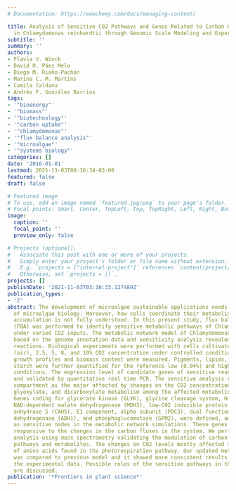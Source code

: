 ```yaml
---
# Documentation: https://wowchemy.com/docs/managing-content/

title: Analysis of Sensitive CO2 Pathways and Genes Related to Carbon Uptake and Accumulation
  in Chlamydomonas reinhardtii through Genomic Scale Modeling and Experimental Validation.
subtitle: ''
summary: ''
authors:
- Flavia V. Winck
- David O. Páez Melo
- Diego M. Riaño-Pachón
- Marina C. M. Martins
- Camila Caldana
- Andrés F. González Barrios
tags:
- '"bioenergy"'
- '"biomass"'
- '"biotechnology"'
- '"carbon uptake"'
- '"chlamydomonas"'
- '"flux balance analysis"'
- '"microalgae"'
- '"systems biology"'
categories: []
date: '2016-01-01'
lastmod: 2021-11-03T00:16:34-03:00
featured: false
draft: false

# Featured image
# To use, add an image named `featured.jpg/png` to your page's folder.
# Focal points: Smart, Center, TopLeft, Top, TopRight, Left, Right, BottomLeft, Bottom, BottomRight.
image:
  caption: ''
  focal_point: ''
  preview_only: false

# Projects (optional).
#   Associate this post with one or more of your projects.
#   Simply enter your project's folder or file name without extension.
#   E.g. `projects = ["internal-project"]` references `content/project/deep-learning/index.md`.
#   Otherwise, set `projects = []`.
projects: []
publishDate: '2021-11-03T03:16:33.127489Z'
publication_types:
- '2'
abstract: The development of microalgae sustainable applications needs better understanding
  of microalgae biology. Moreover, how cells coordinate their metabolism toward biomass
  accumulation is not fully understood. In this present study, flux balance analysis
  (FBA) was performed to identify sensitive metabolic pathways of Chlamydomonas reinhardtii
  under varied CO2 inputs. The metabolic network model of Chlamydomonas was updated
  based on the genome annotation data and sensitivity analysis revealed CO2 sensitive
  reactions. Biological experiments were performed with cells cultivated at 0.04%
  (air), 2.5, 5, 8, and 10% CO2 concentration under controlled conditions and cell
  growth profiles and biomass content were measured. Pigments, lipids, proteins, and
  starch were further quantified for the reference low (0.04%) and high (10%) CO2
  conditions. The expression level of candidate genes of sensitive reactions was measured
  and validated by quantitative real time PCR. The sensitive analysis revealed mitochondrial
  compartment as the major affected by changes on the CO2 concentrations and glycolysis/gluconeogenesis,
  glyoxylate, and dicarboxylate metabolism among the affected metabolic pathways.
  Genes coding for glycerate kinase (GLYK), glycine cleavage system, H-protein (GCSH),
  NAD-dependent malate dehydrogenase (MDH3), low-CO2 inducible protein A (LCIA), carbonic
  anhydrase 5 (CAH5), E1 component, alpha subunit (PDC3), dual function alcohol dehydrogenase/acetaldehyde
  dehydrogenase (ADH1), and phosphoglucomutase (GPM2), were defined, among other genes,
  as sensitive nodes in the metabolic network simulations. These genes were experimentally
  responsive to the changes in the carbon fluxes in the system. We performed metabolomics
  analysis using mass spectrometry validating the modulation of carbon dioxide responsive
  pathways and metabolites. The changes on CO2 levels mostly affected the metabolism
  of amino acids found in the photorespiration pathway. Our updated metabolic network
  was compared to previous model and it showed more consistent results once considering
  the experimental data. Possible roles of the sensitive pathways in the biomass metabolism
  are discussed.
publication: '*Frontiers in plant science*'
---
```

